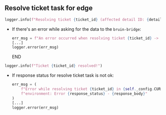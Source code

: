 ## Resolve ticket task for edge

```python
logger.info(f"Resolving ticket {ticket_id} (affected detail ID: {detail_id})...")
```

* If there's an error while asking for the data to the `bruin-bridge`:
  ```python
  err_msg = f"An error occurred when resolving ticket {ticket_id} -> {e}"
  [...]
  logger.error(err_msg)
  ```
  END

```python
logger.info(f"Ticket {ticket_id} resolved!")
```

* If response status for resolve ticket task is not ok:
  ```python
  err_msg = (
      f"Error while resolving ticket {ticket_id} in {self._config.CURRENT_ENVIRONMENT.upper()} "
      f"environment: Error {response_status} - {response_body}"
  )
  [...]
  logger.error(err_msg)
  ```